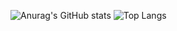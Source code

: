 ![Anurag's GitHub stats](https://github-readme-stats.vercel.app/api?username=hklfach&theme=dark&show_icons=true)
![Top Langs](https://github-readme-stats.vercel.app/api/top-langs/?username=hklfach&layout=compact)
